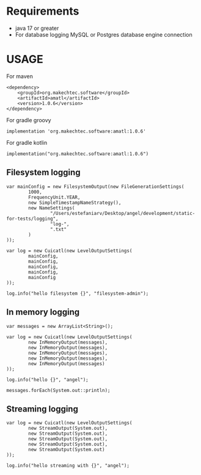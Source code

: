 # Requirements #

- java 17 or greater
- For database logging MySQL or Postgres database engine connection

# USAGE #

For maven

    <dependency>
        <groupId>org.makechtec.software</groupId>
        <artifactId>amatl</artifactId>
        <version>1.0.6</version>
    </dependency>

For gradle groovy

    implementation 'org.makechtec.software:amatl:1.0.6'

For gradle kotlin

    implementation("org.makechtec.software:amatl:1.0.6")

## Filesystem logging ##

    var mainConfig = new FilesystemOutput(new FileGenerationSettings(
            1000,
            FrequencyUnit.YEAR,
            new SimpleTimestampNameStrategy(),
            new NameSettings(
                    "/Users/estefaniarv/Desktop/angel/development/static-for-tests/logging",
                    "log-",
                    ".txt"
            )
    ));

    var log = new Cuicatl(new LevelOutputSettings(
            mainConfig,
            mainConfig,
            mainConfig,
            mainConfig,
            mainConfig
    ));

    log.info("hello filesystem {}", "filesystem-admin");

## In memory logging ##

    var messages = new ArrayList<String>();

    var log = new Cuicatl(new LevelOutputSettings(
            new InMemoryOutput(messages),
            new InMemoryOutput(messages),
            new InMemoryOutput(messages),
            new InMemoryOutput(messages),
            new InMemoryOutput(messages)
    ));

    log.info("hello {}", "angel");

    messages.forEach(System.out::println);

## Streaming logging ##

    var log = new Cuicatl(new LevelOutputSettings(
            new StreamOutput(System.out),
            new StreamOutput(System.out),
            new StreamOutput(System.out),
            new StreamOutput(System.out),
            new StreamOutput(System.out)
    ));

    log.info("hello streaming with {}", "angel");